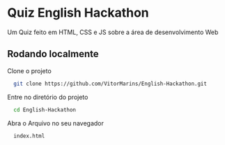 # Quiz English Hackathon

Um Quiz feito em HTML, CSS e JS sobre a área de desenvolvimento Web


## Rodando localmente

Clone o projeto

```bash
  git clone https://github.com/VitorMarins/English-Hackathon.git
```

Entre no diretório do projeto

```bash
  cd English-Hackathon
```

Abra o Arquivo no seu navegador

```bash
  index.html
```

